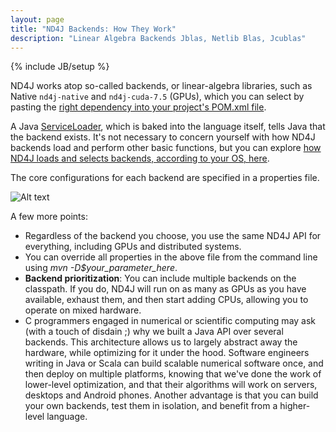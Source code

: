 ```yaml
---
layout: page
title: "ND4J Backends: How They Work"
description: "Linear Algebra Backends Jblas, Netlib Blas, Jcublas"
---
```

{% include JB/setup %}

ND4J works atop so-called backends, or linear-algebra libraries, such as Native `nd4j-native` and `nd4j-cuda-7.5` (GPUs), which you can select by pasting the [right dependency into your project's POM.xml file](http://nd4j.org/dependencies.html). 

A Java [ServiceLoader](https://docs.oracle.com/javase/6/docs/api/java/util/ServiceLoader.html), which is baked into the language itself, tells Java that the backend exists. It's not necessary to concern yourself with how ND4J backends load and perform other basic functions, but you can explore [how ND4J loads and selects backends, according to your OS, here](https://github.com/deeplearning4j/nd4j/blob/master/nd4j-context/src/main/java/org/nd4j/linalg/factory/Nd4jBackend.java).

The core configurations for each backend are specified in a properties file. 


![Alt text](../img/nd4j_backend_config.png)

A few more points:

* Regardless of the backend you choose, you use the same ND4J API for everything, including GPUs and distributed systems. 
* You can override all properties in the above file from the command line using *mvn -D$your_parameter_here*.
* **Backend prioritization**: You can include multiple backends on the classpath. If you do, ND4J will run on as many as GPUs as you have available, exhaust them, and then start adding CPUs, allowing you to operate on mixed hardware. 
* C programmers engaged in numerical or scientific computing may ask (with a touch of disdain ;) why we built a Java API over several backends. This architecture allows us to largely abstract away the hardware, while optimizing for it under the hood. Software engineers writing in Java or Scala can build scalable numerical software once, and then deploy on multiple platforms, knowing that we've done the work of lower-level optimization, and that their algorithms will work on servers, desktops and Android phones. Another advantage is that you can build your own backends, test them in isolation, and benefit from a higher-level language. 
